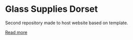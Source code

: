 # Glass Supplies Dorset
Second repository made to host website based on template.

[Read more](/journal)

